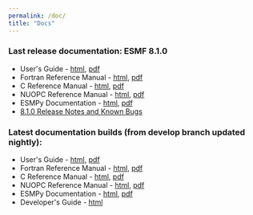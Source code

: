```yaml
---
permalink: /doc/
title: "Docs"
---
```

### Last release documentation: ESMF 8.1.0
* User's Guide - [html](/docs/release/ESMF_8_1_0/ESMF_usrdoc), [pdf](/docs/release/ESMF_8_1_0/ESMF_usrdoc.pdf)
* Fortran Reference Manual - [html](/docs/release/ESMF_8_1_0/ESMF_refdoc/), [pdf](/docs/release/ESMF_8_1_0/ESMF_refdoc.pdf)
* C Reference Manual - [html](/docs/release/ESMF_8_1_0/ESMC_crefdoc), [pdf](/docs/release/ESMF_8_1_0/ESMC_crefdoc.pdf)
* NUOPC Reference Manual - [html](/docs/release/ESMF_8_1_0/NUOPC_refdoc), [pdf](/docs/release/ESMF_8_1_0/NUOPC_refdoc.pdf)
* ESMPy Documentation - [html](/esmpy_doc/release/ESMF_8_1_0/html), [pdf](/esmpy_doc/release/ESMF_8_1_0/ESMPy.pdf)
* [8.1.0 Release Notes and Known Bugs](/static/releases.html#8_1_0)

### Latest documentation builds (from develop branch updated nightly):
* User's Guide - [html](/docs/nightly/develop/ESMF_usrdoc/), [pdf](/docs/nightly/develop/ESMF_usrdoc.pdf)
* Fortran Reference Manual - [html](/docs/nightly/develop/ESMF_refdoc/), [pdf](/docs/nightly/develop/ESMF_refdoc.pdf)
* C Reference Manual - [html](/docs/nightly/develop/ESMC_crefdoc/), [pdf](/docs/nightly/develop/ESMC_crefdoc.pdf)
* NUOPC Reference Manual - [html](/docs/nightly/develop/NUOPC_refdoc), [pdf](/docs/nightly/develop/NUOPC_refdoc.pdf)
* ESMPy Documentation - [html](/esmpy_doc/nightly/develop/html/), [pdf](/esmpy_doc/nightly/develop/ESMPy.pdf)
* Developer's Guide - [html](/docs/nightly/develop/dev_guide/)
